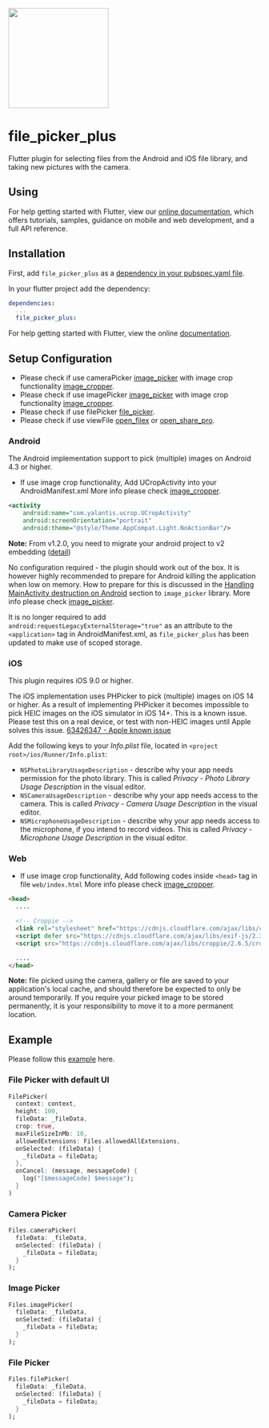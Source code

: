 [<img src="https://techdirr.com/techdirr.png" width="200" />](https://techdirr.com)

# file_picker_plus

Flutter plugin for selecting files from the Android and iOS file library, and taking new pictures with the camera.

## Using

For help getting started with Flutter, view our
[online documentation](https://pub.dev/documentation/file_picker_plus/latest), which offers tutorials,
samples, guidance on mobile and web development, and a full API reference.

## Installation

First, add `file_picker_plus` as a [dependency in your pubspec.yaml file](https://flutter.dev/docs/development/platform-integration/platform-channels).

In your flutter project add the dependency:

```yml
dependencies:
  ...
  file_picker_plus:
```

For help getting started with Flutter, view the online
[documentation](https://flutter.io/).

## Setup Configuration

- Please check if use cameraPicker [image_picker](https://pub.dev/packages/image_picker) with image crop functionality [image_cropper](https://pub.dev/packages/image_cropper).
- Please check if use imagePicker [image_picker](https://pub.dev/packages/image_picker) with image crop functionality [image_cropper](https://pub.dev/packages/image_cropper).
- Please check if use filePicker [file_picker](https://pub.dev/packages/file_picker).
- Please check if use viewFile [open_filex](https://pub.dev/packages/open_filex) or [open_share_pro](https://pub.dev/packages/open_share_pro).


### Android

The Android implementation support to pick (multiple) images on Android 4.3 or higher.

- If use image crop functionality, Add UCropActivity into your AndroidManifest.xml
More info please check [image_cropper](https://pub.dev/packages/image_cropper).
````xml
<activity
    android:name="com.yalantis.ucrop.UCropActivity"
    android:screenOrientation="portrait"
    android:theme="@style/Theme.AppCompat.Light.NoActionBar"/>
````
**Note:** From v1.2.0, you need to migrate your android project to v2 embedding ([detail](https://github.com/flutter/flutter/wiki/Upgrading-pre-1.12-Android-projects))

No configuration required - the plugin should work out of the box. It is
however highly recommended to prepare for Android killing the application when
low on memory. How to prepare for this is discussed in the [Handling
MainActivity destruction on Android](https://pub.dev/packages/image_picker)
section to `image_picker` library.
More info please check [image_picker](https://pub.dev/packages/image_picker).

It is no longer required to add `android:requestLegacyExternalStorage="true"` as an attribute to the `<application>` tag in AndroidManifest.xml, as `file_picker_plus` has been updated to make use of scoped storage.


### iOS

This plugin requires iOS 9.0 or higher.

The iOS implementation uses PHPicker to pick (multiple) images on iOS 14 or higher.
As a result of implementing PHPicker it becomes impossible to pick HEIC images on the iOS simulator in iOS 14+. This is a known issue. Please test this on a real device, or test with non-HEIC images until Apple solves this issue. [63426347 - Apple known issue](https://www.google.com/search?q=63426347+apple&sxsrf=ALeKk01YnTMid5S0PYvhL8GbgXJ40ZS[…]t=gws-wiz&ved=0ahUKEwjKh8XH_5HwAhWL_rsIHUmHDN8Q4dUDCA8&uact=5)

Add the following keys to your _Info.plist_ file, located in `<project root>/ios/Runner/Info.plist`:

* `NSPhotoLibraryUsageDescription` - describe why your app needs permission for the photo library. This is called _Privacy - Photo Library Usage Description_ in the visual editor.
* `NSCameraUsageDescription` - describe why your app needs access to the camera. This is called _Privacy - Camera Usage Description_ in the visual editor.
* `NSMicrophoneUsageDescription` - describe why your app needs access to the microphone, if you intend to record videos. This is called _Privacy - Microphone Usage Description_ in the visual editor.


### Web
- If use image crop functionality, Add following codes inside `<head>` tag in file `web/index.html`
More info please check [image_cropper](https://pub.dev/packages/image_cropper).

```html
<head>
  ....

  <!-- Croppie -->
  <link rel="stylesheet" href="https://cdnjs.cloudflare.com/ajax/libs/croppie/2.6.5/croppie.css" />
  <script defer src="https://cdnjs.cloudflare.com/ajax/libs/exif-js/2.3.0/exif.js"></script>
  <script src="https://cdnjs.cloudflare.com/ajax/libs/croppie/2.6.5/croppie.min.js"></script>

  ....
</head>
```


**Note:** file picked using the camera, gallery or file are saved to your application's local cache, and should therefore be expected to only be around temporarily.
If you require your picked image to be stored permanently, it is your responsibility to move it to a more permanent location.


## Example

Please follow this [example](https://github.com/techdirrdev/file_picker_plus/tree/master/example) here.


### File Picker with default UI

```dart
FilePicker(
  context: context,
  height: 100,
  fileData: _fileData,
  crop: true,
  maxFileSizeInMb: 10,
  allowedExtensions: Files.allowedAllExtensions,
  onSelected: (fileData) {
    _fileData = fileData;
  },
  onCancel: (message, messageCode) {
    log("[$messageCode] $message");
  }
)
```

### Camera Picker

```dart
Files.cameraPicker(
  fileData: _fileData,
  onSelected: (fileData) {
    _fileData = fileData;
  }
);
```

### Image Picker

```dart
Files.imagePicker(
  fileData: _fileData,
  onSelected: (fileData) {
    _fileData = fileData;
  }
);
```

### File Picker

```dart
Files.filePicker(
  fileData: _fileData,
  onSelected: (fileData) {
    _fileData = fileData;
  }
);
```